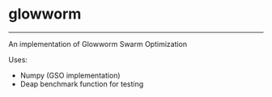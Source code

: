 # glowworm
___

An implementation of Glowworm Swarm Optimization

Uses:
- Numpy (GSO implementation)
- Deap benchmark function for testing